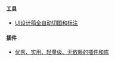 #### 工具

* [UI设计稿全自动切图和标注](https://github.com/jawil/blog/issues/11)

#### 插件

* [优秀、实用、轻量级、无依赖的插件和库](https://github.com/jawil/blog/issues/10)


